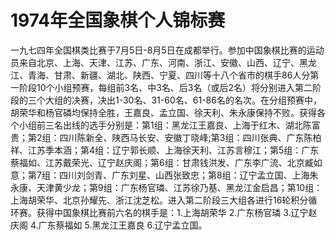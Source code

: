 # 1974年全国象棋个人锦标赛

一九七四年全国棋类比赛于7月5日-8月5日在成都举行。参加中国象棋比赛的运动员来自北京、上海、天津、江苏、广东、河南、浙江、安徽、山西、辽宁、黑龙江、青海、甘肃、新疆、湖北、陕西、宁夏、四川等十八个省市的棋手86人分第一阶段10个小组预赛，每组前3名、中3名、后3名（或后2名）将分别进入第二阶段的三个大组的决赛，决出1-30名、31-60名、61-86名的名次。在分组预赛中，胡荣华和杨官磷均保持全胜，王嘉良、孟立国、徐天利、朱永康保持不败。获得各个小组前三名出线的选手分别是：第1组：黑龙江王嘉良、上海于红木、湖北陈富贵；第2组：四川陈新全、陕西马长安、安徽丁晓峰;第3组：四川张典、广东陈柏祥、江苏季本涵；第4组：辽宁郭长顺、上海徐天利、江苏言穆江；第5组：广东蔡福如、江苏戴荣光、辽宁赵庆阁；第6组：甘肃钱洪发、广东李广流、北京臧如意；第7组：四川刘剑青、广东刘星、山西张致忠；第8组：辽宁孟立国、上海朱永康、天津黄少龙；第9组：广东杨官璘、江苏徐乃基、黑龙江金启昌；第10组：上海胡荣华、北京孙耀先、浙江沈芝松。进入第二阶段三大组各进行16轮积分循环赛。获得中国象棋比赛前六名的棋手是：1.上海胡荣华 2.广东杨官璘 3.辽宁赵庆阁 4.广东蔡福如 5.黑龙江王嘉良 6.辽宁孟立国。